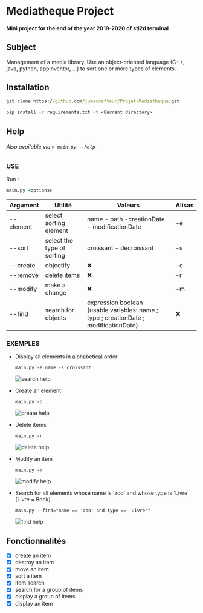 # Mediatheque Project

#### Mini project for the end of the year 2019-2020 of sti2d terminal

## Subject

Management of a media library.
Use an object-oriented language (C++, java, python, appInventor, ...) to sort one or more types of elements.

## Installation

```cmd
git clone https://github.com/jumscrafteur/Projet-Mediatheque.git

pip install -r requirements.txt -t <Current directory>
```

## Help
###### Also available via `> main.py --help`
### USE

Run :

```cmd
main.py <options>
```
| Argument  | Utilité                       | Valeurs                                                                                          | Alisas |
| --------- | ----------------------------- | ------------------------------------------------------------------------------------------------ | ------ | 
| --element | select sorting element        | name - path -creationDate - modificationDate                                                     | -e     |
| --sort    | select the type of sorting    | croissant - decroissant                                                                          | -s     |
| --create  | objectify                     | ❌                                                                                               | -c     |
| --remove  | delete items                  | ❌                                                                                               | -r     |
| --modify  | make a change                 | ❌                                                                                               | -m     |
| --find    | search for objects            | expression boolean <br/>(usable variables:  name  ; type ; creationDate ; modificationDate)      | ❌     |

### EXEMPLES

* Display all elements in alphabetical order 
  ```
  main.py -e name -s croissant
  ```
  ![search help](https://i.imgur.com/P3RoVQS.gif)

- Create an element
  ```
  main.py -c
  ```
  ![create help](https://i.imgur.com/2kLlOgc.gif)

* Delete items
  ```
  main.py -r
  ```
  ![delete help](https://i.imgur.com/Bdg1W3r.gif)

- Modify an item
  ```
  main.py -m
  ```
  ![modify help](https://i.imgur.com/IATcFbR.gif)

* Search for all elements whose name is 'zoo' and whose type is 'Livre' (Livre = Book).
  ```
  main.py --find="name == 'zoo' and type == 'Livre'"
  ```
  ![find help](https://i.imgur.com/5BBfiH3.gif)

## Fonctionnalités 

* [x] create an item
* [x] destroy an item
* [x] move an item
* [x] sort a item
* [x] item search
* [x] search for a group of items
* [x] display a group of items
* [x] display an item
